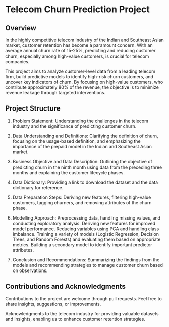 # Telecom Churn Prediction Project
## Overview
In the highly competitive telecom industry of the Indian and Southeast Asian market, customer retention has become a paramount concern. With an average annual churn rate of 15-25%, predicting and reducing customer churn, especially among high-value customers, is crucial for telecom companies.

This project aims to analyze customer-level data from a leading telecom firm, build predictive models to identify high-risk churn customers, and uncover key indicators of churn. By focusing on high-value customers, who contribute approximately 80% of the revenue, the objective is to minimize revenue leakage through targeted interventions.

## Project Structure
1. Problem Statement: Understanding the challenges in the telecom industry and the significance of predicting customer churn.

2. Data Understanding and Definitions: Clarifying the definition of churn, focusing on the usage-based definition, and emphasizing the importance of the prepaid model in the Indian and Southeast Asian market.

3. Business Objective and Data Description: Outlining the objective of predicting churn in the ninth month using data from the preceding three months and explaining the customer lifecycle phases.

4. Data Dictionary: Providing a link to download the dataset and the data dictionary for reference.

5. Data Preparation Steps: Deriving new features, filtering high-value customers, tagging churners, and removing attributes of the churn phase.

6. Modelling Approach: Preprocessing data, handling missing values, and conducting exploratory analysis. Deriving new features for improved model performance. Reducing variables using PCA and handling class imbalance. Training a variety of models (Logistic Regression, Decision Trees, and Random Forests) and evaluating them based on appropriate metrics. Building a secondary model to identify important predictor attributes.

7. Conclusion and Recommendations: Summarizing the findings from the models and recommending strategies to manage customer churn based on observations.

## Contributions and Acknowledgments
Contributions to the project are welcome through pull requests. Feel free to share insights, suggestions, or improvements.

Acknowledgments to the telecom industry for providing valuable datasets and insights, enabling us to enhance customer retention strategies.
